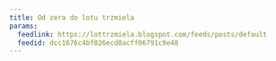 ```yaml
---
title: Od zera do lotu trzmiela
params:
  feedlink: https://lottrzmiela.blogspot.com/feeds/posts/default
  feedid: dcc1676c4bf026ecd8acff06791c9e48
---
```

